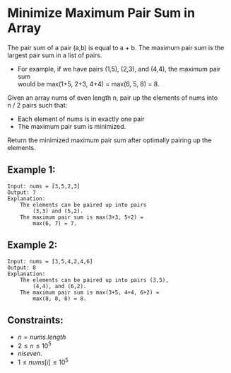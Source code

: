 # Minimize Maximum Pair Sum in Array

The pair sum of a pair (a,b) is equal to a + b. The maximum pair sum is the  
largest pair sum in a list of pairs.

* For example, if we have pairs (1,5), (2,3), and (4,4), the maximum pair sum  
would be max(1+5, 2+3, 4+4) = max(6, 5, 8) = 8.

Given an array nums of even length n, pair up the elements of nums into  
n / 2 pairs such that:

* Each element of nums is in exactly one pair
* The maximum pair sum is minimized.

Return the minimized maximum pair sum after optimally pairing up the elements.

 

## Example 1:

    Input: nums = [3,5,2,3]
    Output: 7
    Explanation: 
        The elements can be paired up into pairs 
            (3,3) and (5,2).
        The maximum pair sum is max(3+3, 5+2) = 
            max(6, 7) = 7.

## Example 2:

    Input: nums = [3,5,4,2,4,6]
    Output: 8
    Explanation: 
        The elements can be paired up into pairs (3,5), 
            (4,4), and (6,2).
        The maximum pair sum is max(3+5, 4+4, 6+2) = 
            max(8, 8, 8) = 8.

 

## Constraints:

* $n = nums.length$
* $2 \le n \le 10^5$
* $n is even.$
* $1 \le nums[i] \le 10^5$
